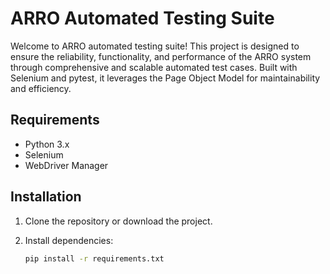 # ARRO Automated Testing Suite

Welcome to ARRO automated testing suite! This project is designed to ensure the reliability, functionality, and performance of the ARRO system through comprehensive and scalable automated test cases. Built with Selenium and pytest, it leverages the Page Object Model for maintainability and efficiency.

## Requirements

- Python 3.x
- Selenium
- WebDriver Manager

## Installation

1. Clone the repository or download the project.
2. Install dependencies:

   ```bash
   pip install -r requirements.txt
